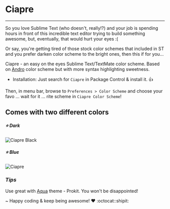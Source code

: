 # Ciapre
-----------------
So you love Sublime Text (who doesn't, really!?) and your job is spending hours in front of this incredible text editor trying to build something awesome, but, eventually, that would hurt your eyes :(

Or say, you're getting tired of those stock color schemes that included in ST and you prefer darken color scheme to the bright ones, then this if for you...

Ciapre - an easy on the eyes Sublime Text/TextMate color scheme.
Based on [Andro](https://github.com/cyrilmengin/andro) color scheme but with more syntax highlighting sweetness.

* Installation:
Just search for `Ciapre` in Package Control & install it. :+1:

Then, in menu bar, browse to `Preferences > Color Scheme` and choose your favo ... wait for it ... rite scheme in `Ciapre Color Scheme`!

## Comes with two different colors  ##
##### :star: Dark
![Ciapre Black](https://raw.github.com/vinhnx/Ciapre.tmTheme/master/screenshot/ciapredark.png)

##### :star: Blue
![Ciapre](https://raw.github.com/vinhnx/Ciapre.tmTheme/master/screenshot/ciapreblue.png)

### *Tips* ###
Use great with [Aqua](https://github.com/cafarm/aqua-theme) theme - Prokit.
You won't be disappointed!

~ Happy coding & keep being awesome! ♥ :octocat::shipit:
